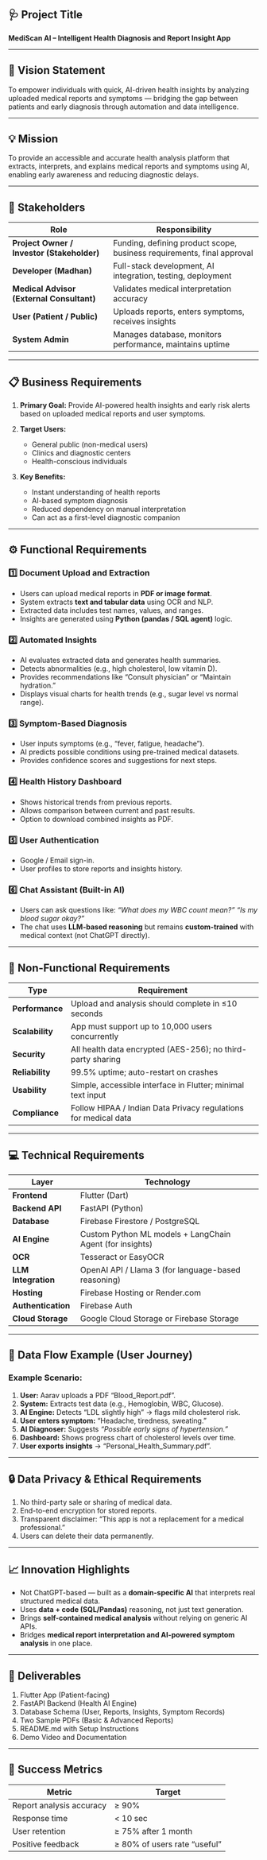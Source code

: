 ## 🩺 Project Title

**MediScan AI – Intelligent Health Diagnosis and Report Insight App**

---

## 🎯 Vision Statement

To empower individuals with quick, AI-driven health insights by analyzing uploaded medical reports and symptoms — bridging the gap between patients and early diagnosis through automation and data intelligence.

---

## 💡 Mission

To provide an accessible and accurate health analysis platform that extracts, interprets, and explains medical reports and symptoms using AI, enabling early awareness and reducing diagnostic delays.

---

## 👤 Stakeholders

| Role                                       | Responsibility                                                         |
| ------------------------------------------ | ---------------------------------------------------------------------- |
| **Project Owner / Investor (Stakeholder)** | Funding, defining product scope, business requirements, final approval |
| **Developer (Madhan)**                     | Full-stack development, AI integration, testing, deployment            |
| **Medical Advisor (External Consultant)**  | Validates medical interpretation accuracy                              |
| **User (Patient / Public)**                | Uploads reports, enters symptoms, receives insights                    |
| **System Admin**                           | Manages database, monitors performance, maintains uptime               |

---

## 📋 Business Requirements

1. **Primary Goal:**
   Provide AI-powered health insights and early risk alerts based on uploaded medical reports and user symptoms.

2. **Target Users:**

   * General public (non-medical users)
   * Clinics and diagnostic centers
   * Health-conscious individuals

3. **Key Benefits:**

   * Instant understanding of health reports
   * AI-based symptom diagnosis
   * Reduced dependency on manual interpretation
   * Can act as a first-level diagnostic companion

---

## ⚙️ Functional Requirements

### 1️⃣ Document Upload and Extraction

* Users can upload medical reports in **PDF or image format**.
* System extracts **text and tabular data** using OCR and NLP.
* Extracted data includes test names, values, and ranges.
* Insights are generated using **Python (pandas / SQL agent)** logic.

### 2️⃣ Automated Insights

* AI evaluates extracted data and generates health summaries.
* Detects abnormalities (e.g., high cholesterol, low vitamin D).
* Provides recommendations like “Consult physician” or “Maintain hydration.”
* Displays visual charts for health trends (e.g., sugar level vs normal range).

### 3️⃣ Symptom-Based Diagnosis

* User inputs symptoms (e.g., “fever, fatigue, headache”).
* AI predicts possible conditions using pre-trained medical datasets.
* Provides confidence scores and suggestions for next steps.

### 4️⃣ Health History Dashboard

* Shows historical trends from previous reports.
* Allows comparison between current and past results.
* Option to download combined insights as PDF.

### 5️⃣ User Authentication

* Google / Email sign-in.
* User profiles to store reports and insights history.

### 6️⃣ Chat Assistant (Built-in AI)

* Users can ask questions like:
  *“What does my WBC count mean?”*
  *“Is my blood sugar okay?”*
* The chat uses **LLM-based reasoning** but remains **custom-trained** with medical context (not ChatGPT directly).

---

## 🧠 Non-Functional Requirements

| Type            | Requirement                                                     |
| --------------- | --------------------------------------------------------------- |
| **Performance** | Upload and analysis should complete in ≤10 seconds              |
| **Scalability** | App must support up to 10,000 users concurrently                |
| **Security**    | All health data encrypted (AES-256); no third-party sharing     |
| **Reliability** | 99.5% uptime; auto-restart on crashes                           |
| **Usability**   | Simple, accessible interface in Flutter; minimal text input     |
| **Compliance**  | Follow HIPAA / Indian Data Privacy regulations for medical data |

---

## 💻 Technical Requirements

| Layer               | Technology                                               |
| ------------------- | -------------------------------------------------------- |
| **Frontend**        | Flutter (Dart)                                           |
| **Backend API**     | FastAPI (Python)                                         |
| **Database**        | Firebase Firestore / PostgreSQL                          |
| **AI Engine**       | Custom Python ML models + LangChain Agent (for insights) |
| **OCR**             | Tesseract or EasyOCR                                     |
| **LLM Integration** | OpenAI API / Llama 3 (for language-based reasoning)      |
| **Hosting**         | Firebase Hosting or Render.com                           |
| **Authentication**  | Firebase Auth                                            |
| **Cloud Storage**   | Google Cloud Storage or Firebase Storage                 |

---

## 🧩 Data Flow Example (User Journey)

### Example Scenario:

1. **User:** Aarav uploads a PDF “Blood_Report.pdf”.
2. **System:** Extracts test data (e.g., Hemoglobin, WBC, Glucose).
3. **AI Engine:** Detects “LDL slightly high” → flags mild cholesterol risk.
4. **User enters symptom:** “Headache, tiredness, sweating.”
5. **AI Diagnoser:** Suggests *“Possible early signs of hypertension.”*
6. **Dashboard:** Shows progress chart of cholesterol levels over time.
7. **User exports insights** → “Personal_Health_Summary.pdf”.

---

## 🔒 Data Privacy & Ethical Requirements

1. No third-party sale or sharing of medical data.
2. End-to-end encryption for stored reports.
3. Transparent disclaimer: “This app is not a replacement for a medical professional.”
4. Users can delete their data permanently.

---

## 📈 Innovation Highlights

* Not ChatGPT-based — built as a **domain-specific AI** that interprets real structured medical data.
* Uses **data + code (SQL/Pandas)** reasoning, not just text generation.
* Brings **self-contained medical analysis** without relying on generic AI APIs.
* Bridges **medical report interpretation and AI-powered symptom analysis** in one place.

---

## 🧾 Deliverables

1. Flutter App (Patient-facing)
2. FastAPI Backend (Health AI Engine)
3. Database Schema (User, Reports, Insights, Symptom Records)
4. Two Sample PDFs (Basic & Advanced Reports)
5. README.md with Setup Instructions
6. Demo Video and Documentation

---

## 🧭 Success Metrics

| Metric                   | Target                       |
| ------------------------ | ---------------------------- |
| Report analysis accuracy | ≥ 90%                        |
| Response time            | < 10 sec                     |
| User retention           | ≥ 75% after 1 month          |
| Positive feedback        | ≥ 80% of users rate “useful” |

